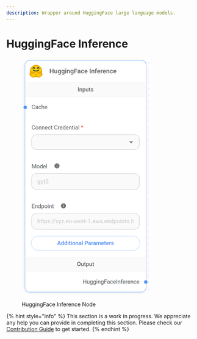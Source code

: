 ```yaml
---
description: Wrapper around HuggingFace large language models.
---
```


# HuggingFace Inference

<figure><img src="../../../.gitbook/assets/image--5---1---1---1-.png" alt="" width="338"><figcaption><p>HuggingFace Inference Node</p></figcaption></figure>

{% hint style="info" %}
This section is a work in progress. We appreciate any help you can provide in completing this section. Please check our [Contribution Guide](../../../contributing/) to get started.
{% endhint %}
